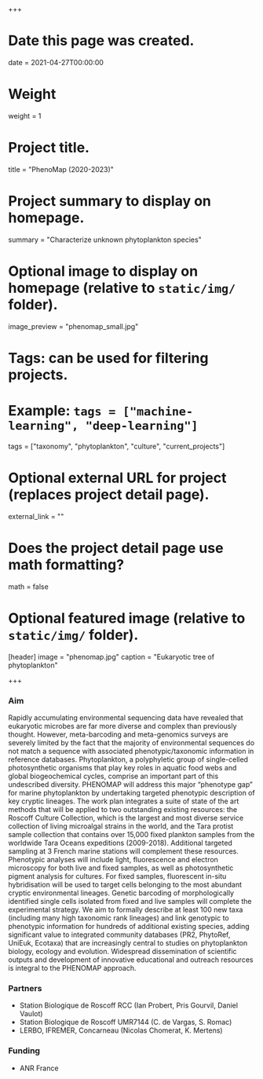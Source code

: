 +++
# Date this page was created.
date = 2021-04-27T00:00:00

# Weight
weight = 1

# Project title.
title = "PhenoMap (2020-2023)"

# Project summary to display on homepage.
summary = "Characterize unknown phytoplankton species"

# Optional image to display on homepage (relative to `static/img/` folder).
image_preview = "phenomap_small.jpg"

# Tags: can be used for filtering projects.
# Example: `tags = ["machine-learning", "deep-learning"]`
tags = ["taxonomy", "phytoplankton", "culture", "current_projects"]

# Optional external URL for project (replaces project detail page).
external_link = ""

# Does the project detail page use math formatting?
math = false

# Optional featured image (relative to `static/img/` folder).
[header]
image = "phenomap.jpg"
caption = "Eukaryotic tree of phytoplankton"

+++

### Aim
Rapidly accumulating environmental sequencing data have revealed that eukaryotic microbes are far more  diverse and complex than previously thought. However, meta-barcoding and meta-genomics surveys are  severely limited by the fact that the majority of environmental sequences do not match a sequence with  associated phenotypic/taxonomic information in reference databases. Phytoplankton, a polyphyletic group  of  single-celled photosynthetic  organisms  that  play  key  roles  in  aquatic  food  webs  and  global  biogeochemical cycles, comprise an important part of this undescribed diversity. PHENOMAP will address  this major “phenotype gap” for marine phytoplankton by undertaking targeted phenotypic description of  key cryptic lineages. The work plan integrates a suite of state of the art methods that will be applied to two  outstanding existing resources: the Roscoff Culture Collection, which is the largest and most diverse service  collection of living microalgal strains in the world, and the Tara protist sample collection that contains over  15,000  fixed  plankton  samples  from  the  worldwide  Tara  Oceans  expeditions  (2009-2018).  Additional  targeted sampling at 3 French marine stations will complement these resources. Phenotypic analyses will  include  light,  fluorescence  and  electron  microscopy  for  both  live  and  fixed  samples,  as  well  as  photosynthetic  pigment  analysis  for  cultures.  For  fixed  samples,  fluorescent  in-situ  hybridisation  will  be  used to target cells belonging to the most abundant cryptic environmental lineages. Genetic barcoding of  morphologically identified single cells isolated from fixed and live samples will complete the experimental  strategy. We aim to formally describe at least 100 new taxa (including many high taxonomic rank lineages)  and link genotypic to phenotypic information for hundreds of additional existing species, adding significant  value to integrated community databases (PR2, PhytoRef, UniEuk, Ecotaxa) that are increasingly central to  studies on phytoplankton biology, ecology and evolution. Widespread dissemination of scientific outputs  and development of innovative educational and outreach resources is integral to the PHENOMAP approach.

### Partners
* Station Biologique de Roscoff RCC (Ian Probert, Pris Gourvil, Daniel Vaulot)
* Station Biologique de Roscoff UMR7144 (C. de Vargas, S. Romac)
* LERBO, IFREMER, Concarneau (Nicolas Chomerat, K. Mertens)

### Funding
* ANR France
